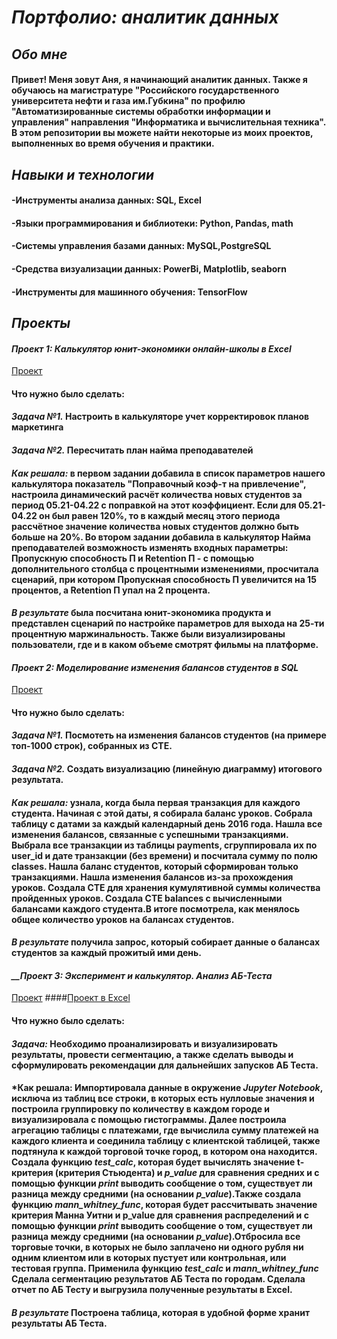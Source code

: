 # *__Портфолио: аналитик данных__*
## *__Обо мне__*
#### Привет! Меня зовут Аня, я начинающий аналитик данных. Также я обучаюсь на магистратуре "Российского государственного университета нефти и газа им.Губкина" по профилю "Автоматизированные системы обработки информации и управления" направления "Информатика и вычислительная техника". В этом репозитории вы можете найти некоторые из моих проектов, выполненных во время обучения и практики.
## *__Навыки и технологии__*
#### -Инструменты анализа данных: SQL, Excel
#### -Языки программирования и библиотеки: Python, Pandas, math
#### -Системы управления базами данных: MySQL,PostgreSQL
#### -Средства визуализации данных:  PowerBi, Matplotlib, seaborn
#### -Инструменты для машинного обучения: TensorFlow
## *__Проекты__*
#### *__Проект 1: Калькулятор юнит-экономики онлайн-школы в Excel__*
[Проект](<https://docs.google.com/spreadsheets/d/1mQ56qskyZg6YuYIOChsoX7wkBgosbT-K/edit#gid=1670325505>)
#### Что нужно было сделать:
#### *Задача №1.* Настроить в калькуляторе учет корректировок планов маркетинга
#### *Задача №2.* Пересчитать план найма преподавателей
#### *Как решала:* в первом задании добавила в список параметров нашего калькулятора показатель "Поправочный коэф-т на привлечение", настроила динамический расчёт количества новых студентов за период 05.21-04.22 с поправкой на этот коэффициент. Если для 05.21-04.22 он был равен 120%, то в каждый месяц этого периода рассчётное значение количества новых студентов должно быть больше на 20%. Во втором задании добавила в калькулятор Найма преподавателей возможность изменять входных параметры: Пропускную способность П и Retention П - с помощью дополнительного столбца с процентными изменениями, просчитала сценарий, при котором Пропускная способность П увеличится на 15 процентов, а Retention П упал на 2 процента.
#### *В результате* была посчитана юнит-экономика продукта и представлен сценарий по настройке параметров для выхода на 25-ти процентную маржинальность. Также были визуализированы пользователи, где и в каком объеме смотрят фильмы на платформе. 
#### *__Проект 2: Моделирование изменения балансов студентов в SQL__*
[Проект](<https://docs.google.com/spreadsheets/d/18hvQglPqxNenlaqilQr1HSVvQ1915FlA/edit?usp=sharing&ouid=110581665585668535971&rtpof=true&sd=true>)
#### Что нужно было сделать:
#### *Задача №1.* Посмотеть на изменения балансов студентов (на примере топ-1000 строк), собранных из CTE. 
#### *Задача №2.* Создать визуализацию (линейную диаграмму) итогового результата. 
#### *Как решала:* узнала, когда была первая транзакция для каждого студента. Начиная с этой даты, я собирала баланс уроков. Собрала таблицу с датами за каждый календарный день 2016 года. Нашла все изменения балансов, связанные с успешными транзакциями. Выбрала все транзакции из таблицы payments, сгруппировала их по user_id и дате транзакции (без времени) и посчитала сумму по полю classes. Нашла баланс студентов, который сформирован только транзакциями. Нашла изменения балансов из-за прохождения уроков. Создала CTE для хранения кумулятивной суммы количества пройденных уроков. Создала CTE balances с вычисленными балансами каждого студента.В итоге посмотрела, как менялось общее количество уроков на балансах студентов.
#### *В результате* получила запрос, который собирает данные о балансах студентов за каждый прожитый ими день.
#### *__Проект 3: Эксперимент и калькулятор. Анализ АБ-Теста*
[Проект](<https://drive.google.com/file/d/1UGDSIF0AvP9xJhG80iQp3pL-IT-QkFjF/view?usp=sharing>)
####[Проект в   Excel](<https://docs.google.com/spreadsheets/d/1Tdusblrrz0PofjYjrje3f3aIQZZ_VXyk/edit?usp=sharing&ouid=110581665585668535971&rtpof=true&sd=true>)
#### Что нужно было сделать:
#### *Задача:* Необходимо проанализировать и визуализировать результаты, провести сегментацию, а также сделать выводы и сформулировать рекомендации для дальнейших запусков АБ Теста.
#### *Как решала: Импортировала данные в окружение *Jupyter Notebook*, исключа из таблиц все строки, в которых есть нулловые значения и построила группировку по количеству в каждом городе и визуализировала с помощью гистограммы. Далее построила агрегацию таблицы с платежами, где вычислила сумму платежей на каждого клиента и соединила таблицу с клиентской таблицей, также подтянула к каждой торговой точке город, в котором она находится. Создала функцию ***test_calc***, которая будет вычислять значение t-критерия (критерия Стьюдента) и *p_value* для сравнения средних и с помощью функции *print* выводить сообщение о том, существует ли разница между средними (на основании *p_value*).Также создала функцию ***mann_whitney_func***, которая будет рассчитывать значение критерия Манна Уитни и p_value для сравнения распределений и с помощью функции *print* выводить сообщение о том, существует ли разница между средними (на основании *p_value*).Отбросила все торговые точки, в которых не было заплачено ни одного рубля ни одним клиентом или в которых пустует или контрольная, или тестовая группа. Применила функцию ***test_calc*** и ***mann_whitney_func*** Сделала сегментацию результатов АБ Теста по городам. Сделала отчет по АБ Тесту и выгрузила полученные результаты в Excel.
#### *В результате* Построена таблица, которая в удобной форме хранит результаты АБ Теста. 
